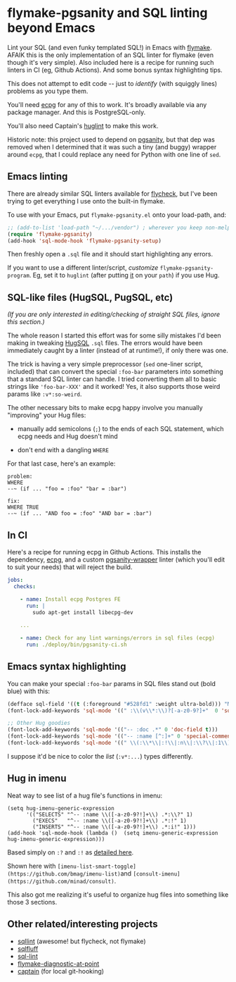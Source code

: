# flymake-pgsanity and SQL linting beyond Emacs

Lint your SQL (and even funky templated SQL!) in Emacs with
[flymake](https://www.gnu.org/software/emacs/manual/html_node/flymake/index.html).
AFAIK this is the only implementation of an SQL linter for flymake (even
though it's very simple). Also included here is a recipe for running such
linters in CI (eg, Github Actions). And some bonus syntax highlighting tips.

This does not attempt to edit code -- just to _identify_ (with squiggly lines)
problems as you type them.

You'll need [ecpg](https://www.postgresql.org/docs/current/app-ecpg.html) for
any of this to work. It's broadly available via any package manager. And this
is PostgreSQL-only.

You'll also need Captain's [huglint](TODO) to make this work.

Historic note: this project used to depend on
[pgsanity](https://github.com/markdrago/pgsanity), but that dep was removed
when I determined that it was such a tiny (and buggy) wrapper around `ecpg`,
that I could replace any need for Python with one line of `sed`.

## Emacs linting

There are already similar SQL linters available for
[flycheck](https://www.flycheck.org/), but I've been trying to get everything
I use onto the built-in flymake.

To use with your Emacs, put `flymake-pgsanity.el` onto your load-path, and:

```lisp
;; (add-to-list 'load-path "~/.../vendor") ; wherever you keep non-melpa additions
(require 'flymake-pgsanity)
(add-hook 'sql-mode-hook 'flymake-pgsanity-setup)
```

Then freshly open a `.sql` file and it should start highlighting any errors.

If you want to use a different linter/script, _customize_
`flymake-pgsanity-program`. Eg, set it to `huglint` (after putting
[it](huglint) on your `path`) if you use Hug.

## SQL-like files (HugSQL, PugSQL, etc)

_(If you are only interested in editing/checking of straight SQL files, ignore
this section.)_

The whole reason I started this effort was for some silly mistakes I'd been
making in tweaking [HugSQL](https://www.hugsql.org/) `.sql` files. The errors
would have been immediately caught by a linter (instead of at runtime!), if
only there was one.

The trick is having a very simple preprocessor (`sed` one-liner script,
included) that can convert the special `:foo-bar` parameters into something
that a standard SQL linter can handle. I tried converting them all to basic
strings like `'foo-bar-XXX'` and it worked! Yes, it also supports those weird
params like `:v*:so-weird`.

The other necessary bits to make ecpg happy involve you manually
"improving" your Hug files:

- manually add semicolons (`;`) to the ends of each SQL statement, which
  ecpg needs and Hug doesn't mind

- don't end with a dangling `WHERE`

For that last case, here's an example:

```
problem:
WHERE
--~ (if ... "foo = :foo" "bar = :bar")

fix:
WHERE TRUE
--~ (if ... "AND foo = :foo" "AND bar = :bar")
```

## In CI

Here's a recipe for running ecpg in Github Actions. This installs the
dependency, [ecpg](https://www.postgresql.org/docs/current/app-ecpg.html), and
a custom [pgsanity-wrapper](pgsanity-ci.sh) linter (which you'll edit to suit
your needs) that will reject the build.

```yaml
jobs:
  checks:

    - name: Install ecpg Postgres FE
      run: |
        sudo apt-get install libecpg-dev
        
    ...

    - name: Check for any lint warnings/errors in sql files (ecpg)
      run: ./deploy/bin/pgsanity-ci.sh
```

## Emacs syntax highlighting

You can make your special `:foo-bar` params in SQL files stand out (bold blue)
with this:

```lisp
(defface sql-field '((t (:foreground "#528fd1" :weight ultra-bold))) "My SQL Field")
(font-lock-add-keywords 'sql-mode '((" :\\(v\\*:\\)?[-a-z0-9?]+"  0 'sql-field t)))

;; Other Hug goodies
(font-lock-add-keywords 'sql-mode '(("-- :doc .*" 0 'doc-field t)))
(font-lock-add-keywords 'sql-mode '(("-- :name [^:]+" 0 'special-comment t)))
(font-lock-add-keywords 'sql-mode '((" \\(:\\*\\|:!\\|:n\\|:\\?\\|:1\\)" 0 'boolean-true t)))
```

I suppose it'd be nice to color the _list_ (`:v*:...`) types differently.

## Hug in imenu

Neat way to see list of a hug file's functions in imenu:

```
(setq hug-imenu-generic-expression
      '(("SELECTS" "^-- :name \\([-a-z0-9?!]+\\) .*:\\?" 1)
        ("EXECS"   "^-- :name \\([-a-z0-9?!]+\\) .*:!" 1)
        ("INSERTS" "^-- :name \\([-a-z0-9?!]+\\) .*:i!" 1)))
(add-hook 'sql-mode-hook (lambda ()  (setq imenu-generic-expression
hug-imenu-generic-expression)))
```

Based simply on `:?` and `:!` as
[detailed here](https://www.hugsql.org/hugsql-in-detail/command).

Shown here with `[imenu-list-smart-toggle](https://github.com/bmag/imenu-list)`and `[consult-imenu](https://github.com/minad/consult)`.

This also got me realizing it's useful to organize hug files into something like those 3 sections.

## Other related/interesting projects

- [sqllint](https://github.com/purcell/sqlint) (awesome! but flycheck, not flymake)
- [sqlfluff](https://github.com/sqlfluff/sqlfluff)
- [sql-lint](https://github.com/joereynolds/sql-lint)
- [flymake-diagnostic-at-point](https://github.com/meqif/flymake-diagnostic-at-point)
- [captain](https://github.com/MicahElliott/captain) (for local git-hooking)
